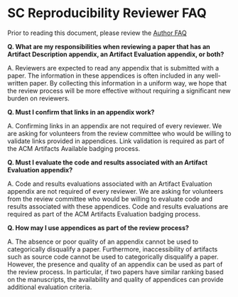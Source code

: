 # SC Reproducibility Reviewer FAQ

Prior to reading this document, please review the  [Author FAQ](https://collegeville.github.io/sc-reproducibility/AuthorFAQ.html)

**Q. What are my responsibilities when reviewing a paper that has an Artifact Description appendix, an Artifact Evaluation appendix, or both?**

A. Reviewers are expected to read any appendix that is submitted with a paper. The information in these appendices is often included in any well-written paper. By collecting this information in a uniform way, we hope that the review process will be more effective without requiring a significant new burden on reviewers.

**Q. Must I confirm that links in an appendix work?**

A. Confirming links in an appendix are not required of every reviewer. We are asking for volunteers from the review committee who would be willing to validate links provided in appendices. Link validation is required as part of the ACM Artifacts Available badging process.

**Q. Must I evaluate the code and results associated with an Artifact Evaluation appendix?**

A. Code and results evaluations associated with an Artifact Evaluation appendix are not required of every reviewer. We are asking for volunteers from the review committee who would be willing to evaluate code and results associated with these appendices. Code and results evaluations are required as part of the ACM Artifacts Evaluation badging process.

**Q. How may I use appendices as part of the review process?**

A. The absence or poor quality of an appendix cannot be used to categorically disqualify a paper. Furthermore, inaccessibility of artifacts such as source code cannot be used to categorically disqualify a paper. However, the presence and quality of an appendix can be used as part of the review process. In particular, if two papers have similar ranking based on the manuscripts, the availability and quality of appendices can provide additional evaluation criteria.
